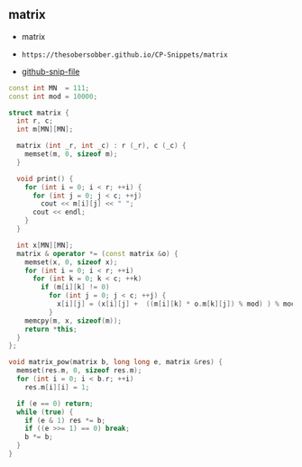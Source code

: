 
## matrix

- matrix
- ```
  https://thesobersobber.github.io/CP-Snippets/matrix
  ```
- [github-snip-file](https://github.com/theSoberSobber/CP-Snippets/blob/main/snippets.json#L1246)

```cpp
const int MN  = 111;
const int mod = 10000;

struct matrix {
  int r, c;
  int m[MN][MN];

  matrix (int _r, int _c) : r (_r), c (_c) {
    memset(m, 0, sizeof m);
  }

  void print() {
    for (int i = 0; i < r; ++i) {
      for (int j = 0; j < c; ++j)
        cout << m[i][j] << " ";
      cout << endl;
    }
  }

  int x[MN][MN];
  matrix & operator *= (const matrix &o) {
    memset(x, 0, sizeof x);
    for (int i = 0; i < r; ++i)
      for (int k = 0; k < c; ++k)
        if (m[i][k] != 0)
          for (int j = 0; j < c; ++j) {
            x[i][j] = (x[i][j] +  ((m[i][k] * o.m[k][j]) % mod) ) % mod;
          }
    memcpy(m, x, sizeof(m));
    return *this;
  }
};

void matrix_pow(matrix b, long long e, matrix &res) {
  memset(res.m, 0, sizeof res.m);
  for (int i = 0; i < b.r; ++i)
    res.m[i][i] = 1;

  if (e == 0) return;
  while (true) {
    if (e & 1) res *= b;
    if ((e >>= 1) == 0) break;
    b *= b;
  }
}
```
